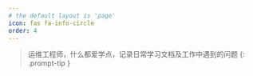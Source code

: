 ```yaml
---
# the default layout is 'page'
icon: fas fa-info-circle
order: 4
---
```


> 运维工程师，什么都爱学点，记录日常学习文档及工作中遇到的问题
{: .prompt-tip }
